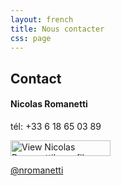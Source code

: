 ```yaml
---
layout: french
title: Nous contacter
css: page
---
```


## Contact


#### Nicolas Romanetti

tél: +33 6 18 65 03 89

<a href="https://fr.linkedin.com/pub/nicolas-romanetti/0/118/bb3">
          <img src="https://static.licdn.com/scds/common/u/img/webpromo/btn_viewmy_160x25.png" width="160" height="25" border="0" alt="View Nicolas Romanetti's profile on LinkedIn">
</a>

<a href="https://twitter.com/nromanetti" class="twitter-follow-button" data-show-count="false" data-lang="en">@nromanetti</a>

<script>!function(d,s,id){var js,fjs=d.getElementsByTagName(s)[0];if(!d.getElementById(id)){js=d.createElement(s);js.id=id;js.src="//platform.twitter.com/widgets.js";fjs.parentNode.insertBefore(js,fjs);}}(document,"script","twitter-wjs");</script>
